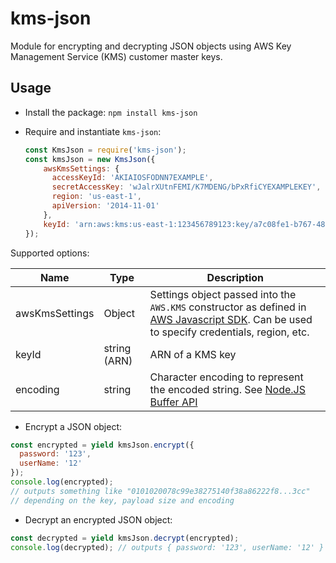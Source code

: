 # kms-json
Module for encrypting and decrypting JSON objects using AWS Key Management Service (KMS) customer master keys.

## Usage

* Install the package: `npm install kms-json`
* Require and instantiate `kms-json`:

  ```javascript
  const KmsJson = require('kms-json');
  const kmsJson = new KmsJson({
      awsKmsSettings: {
        accessKeyId: 'AKIAIOSFODNN7EXAMPLE',
        secretAccessKey: 'wJalrXUtnFEMI/K7MDENG/bPxRfiCYEXAMPLEKEY',
        region: 'us-east-1',
        apiVersion: '2014-11-01'
      },
      keyId: 'arn:aws:kms:us-east-1:123456789123:key/a7c08fe1-b767-4883-8c94-85726579d57c'
  });
  ```

Supported options:

Name                | Type         | Description
------------------- | ------------ | --------
awsKmsSettings      | Object       | Settings object passed into the `AWS.KMS` constructor as defined in [AWS Javascript SDK](http://docs.aws.amazon.com/AWSJavaScriptSDK/latest/AWS/KMS.html#constructor-property). Can be used to specify credentials, region, etc.
keyId               | string (ARN) | ARN of a KMS key
encoding            | string       | Character encoding to represent the encoded string. See [Node.JS Buffer API](https://nodejs.org/api/buffer.html#buffer_buffers_and_character_encodings)

* Encrypt a JSON object:  

```javascript
const encrypted = yield kmsJson.encrypt({
  password: '123',
  userName: '12'
});
console.log(encrypted);
// outputs something like "0101020078c99e38275140f38a86222f8...3cc"
// depending on the key, payload size and encoding
```
* Decrypt an encrypted JSON object:

```javascript
const decrypted = yield kmsJson.decrypt(encrypted);
console.log(decrypted); // outputs { password: '123', userName: '12' }

```
